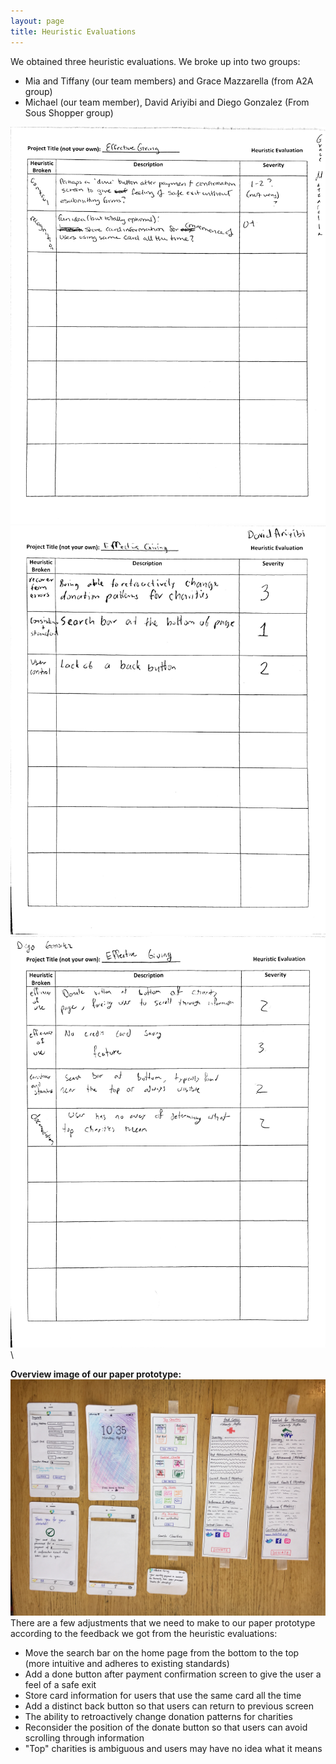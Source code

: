 ```yaml
---
layout: page
title: Heuristic Evaluations
---
```

We obtained three heuristic evaluations. We broke up into two groups:
- Mia and Tiffany (our team members) and Grace Mazzarella (from A2A group)
- Michael (our team member), David Ariyibi and Diego Gonzalez (From Sous Shopper group)

![Heuristic Evaluation 1](img/heureval1.JPG) \
![Heuristic Evaluation 2](img/heureval2.JPG) \
![Heuristic Evaluation 3](img/heureval3.JPG) \

**Overview image of our paper prototype:**
![Paper prototype](img/ppoverview.JPG) \
There are a few adjustments that we need to make to our paper prototype according to the feedback we got from the heuristic evaluations:
- Move the search bar on the home page from the bottom to the top (more intuitive and adheres to existing standards)
- Add a done button after payment confirmation screen to give the user a feel of a safe exit
- Store card information for users that use the same card all the time
- Add a distinct back button so that users can return to previous screen 
- The ability to retroactively change donation patterns for charities
- Reconsider the position of the donate button so that users can avoid scrolling through information
- "Top" charities is ambiguous and users may have no idea what it means



